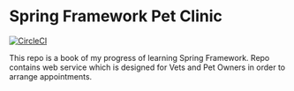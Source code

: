 # Spring Framework Pet Clinic

[![CircleCI](https://circleci.com/gh/Shumyk/sfg-pet-clinic.svg?style=svg)](https://circleci.com/gh/Shumyk/sfg-pet-clinic)

This repo is a book of my progress of learning Spring Framework.
Repo contains web service which is designed for Vets and Pet Owners in order to arrange appointments.